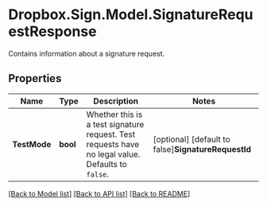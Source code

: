 # Dropbox.Sign.Model.SignatureRequestResponse
Contains information about a signature request.

## Properties

Name | Type | Description | Notes
------------ | ------------- | ------------- | -------------
**TestMode** | **bool** |  Whether this is a test signature request. Test requests have no legal value. Defaults to `false`.  | [optional] [default to false]**SignatureRequestId** | **string** |  The id of the SignatureRequest.  | [optional] **RequesterEmailAddress** | **string** |  The email address of the initiator of the SignatureRequest.  | [optional] **Title** | **string** |  The title the specified Account uses for the SignatureRequest.  | [optional] **OriginalTitle** | **string** |  Default Label for account.  | [optional] **Subject** | **string** |  The subject in the email that was initially sent to the signers.  | [optional] **Message** | **string** |  The custom message in the email that was initially sent to the signers.  | [optional] **Metadata** | **Dictionary&lt;string, Object&gt;** |  The metadata attached to the signature request.  | [optional] **CreatedAt** | **int** |  Time the signature request was created.  | [optional] **ExpiresAt** | **int?** |  The time when the signature request will expire unsigned signatures. See [Signature Request Expiration Date](https://developers.hellosign.com/docs/signature-request/expiration/) for details.  | [optional] **IsComplete** | **bool** |  Whether or not the SignatureRequest has been fully executed by all signers.  | [optional] **IsDeclined** | **bool** |  Whether or not the SignatureRequest has been declined by a signer.  | [optional] **HasError** | **bool** |  Whether or not an error occurred (either during the creation of the SignatureRequest or during one of the signings).  | [optional] **FilesUrl** | **string** |  The URL where a copy of the request&#39;s documents can be downloaded.  | [optional] **SigningUrl** | **string** |  The URL where a signer, after authenticating, can sign the documents. This should only be used by users with existing Dropbox Sign accounts as they will be required to log in before signing.  | [optional] **DetailsUrl** | **string** |  The URL where the requester and the signers can view the current status of the SignatureRequest.  | [optional] **CcEmailAddresses** | **List&lt;string&gt;** |  A list of email addresses that were CCed on the SignatureRequest. They will receive a copy of the final PDF once all the signers have signed.  | [optional] **SigningRedirectUrl** | **string** |  The URL you want the signer redirected to after they successfully sign.  | [optional] **FinalCopyUri** | **string** |  The path where the completed document can be downloaded  | [optional] **TemplateIds** | **List&lt;string&gt;** |  Templates IDs used in this SignatureRequest (if any).  | [optional] **CustomFields** | [**List&lt;SignatureRequestResponseCustomFieldBase&gt;**](SignatureRequestResponseCustomFieldBase.md) |  An array of Custom Field objects containing the name and type of each custom field.<br><br>* Text Field uses `SignatureRequestResponseCustomFieldText`<br>* Checkbox Field uses `SignatureRequestResponseCustomFieldCheckbox`  | [optional] **Attachments** | [**List&lt;SignatureRequestResponseAttachment&gt;**](SignatureRequestResponseAttachment.md) |  Signer attachments.  | [optional] **ResponseData** | [**List&lt;SignatureRequestResponseDataBase&gt;**](SignatureRequestResponseDataBase.md) |  An array of form field objects containing the name, value, and type of each textbox or checkmark field filled in by the signers.  | [optional] **Signatures** | [**List&lt;SignatureRequestResponseSignatures&gt;**](SignatureRequestResponseSignatures.md) |  An array of signature objects, 1 for each signer.  | [optional] **BulkSendJobId** | **string** |  The ID of the Bulk Send job which sent the signature request, if applicable.  | [optional] 

[[Back to Model list]](../README.md#documentation-for-models) [[Back to API list]](../README.md#documentation-for-api-endpoints) [[Back to README]](../README.md)

